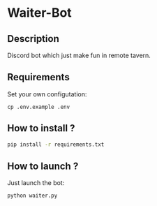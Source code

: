 # Waiter-Bot

## Description

Discord bot which just make fun in remote tavern.

## Requirements

Set your own configutation:
```
cp .env.example .env
```

## How to install ?

```bash
pip install -r requirements.txt
```

## How to launch ?

Just launch the bot:
```bash
python waiter.py
```


